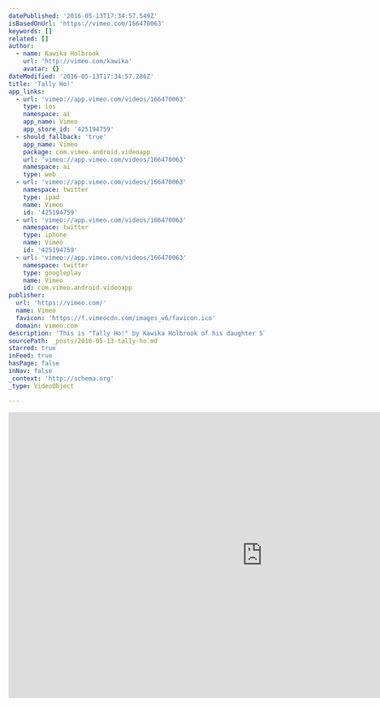 ```yaml
---
datePublished: '2016-05-13T17:34:57.549Z'
isBasedOnUrl: 'https://vimeo.com/166470063'
keywords: []
related: []
author:
  - name: Kawika Holbrook
    url: 'http://vimeo.com/kawika'
    avatar: {}
dateModified: '2016-05-13T17:34:57.286Z'
title: 'Tally Ho!'
app_links:
  - url: 'vimeo://app.vimeo.com/videos/166470063'
    type: ios
    namespace: ai
    app_name: Vimeo
    app_store_id: '425194759'
  - should_fallback: 'true'
    app_name: Vimeo
    package: com.vimeo.android.videoapp
    url: 'vimeo://app.vimeo.com/videos/166470063'
    namespace: ai
    type: web
  - url: 'vimeo://app.vimeo.com/videos/166470063'
    namespace: twitter
    type: ipad
    name: Vimeo
    id: '425194759'
  - url: 'vimeo://app.vimeo.com/videos/166470063'
    namespace: twitter
    type: iphone
    name: Vimeo
    id: '425194759'
  - url: 'vimeo://app.vimeo.com/videos/166470063'
    namespace: twitter
    type: googleplay
    name: Vimeo
    id: com.vimeo.android.videoapp
publisher:
  url: 'https://vimeo.com/'
  name: Vimeo
  favicon: 'https://f.vimeocdn.com/images_v6/favicon.ico'
  domain: vimeo.com
description: 'This is "Tally Ho!" by Kawika Holbrook of his daughter Sloan. Check out her first-grade project for recycling.'
sourcePath: _posts/2016-05-13-tally-ho.md
starred: true
inFeed: true
hasPage: false
inNav: false
_context: 'http://schema.org'
_type: VideoObject

---
```

<iframe src="https://cdn.embedly.com/widgets/media.html?src=https%3A%2F%2Fplayer.vimeo.com%2Fvideo%2F166470063&amp;url=https%3A%2F%2Fvimeo.com%2F166470063&amp;image=http%3A%2F%2Fi.vimeocdn.com%2Fvideo%2F570561645_1280.jpg&amp;key=b7d04c9b404c499eba89ee7072e1c4f7&amp;type=text%2Fhtml&amp;schema=vimeo" width="1000" height="563" scrolling="no" frameborder="0" allowfullscreen="" style=""></iframe>